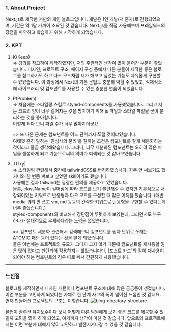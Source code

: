 ### 1. About Project

Next.js로 제작한 저만의 개인 블로그입니다.
개발은 1인 개발(저 혼자)로 진행되었으며, 기간은 약 1달 가까이 소요된 것 같습니다.
Next.js를 직접 사용해보며 프레임워크의 장점을 파악하고 학습하기 위해 시작하게 되었습니다.

### 2. KPT

1. K(Keep)  
   => 강의를 참고하여 제작하였지만, 저의 주관적인 생각이 많이 들어간 부분이 좋았습니다.
   디자인, 프로젝트 구조, 페이지 구성 등에서 다른 분들이 제작한 좋은 블로그를 참고하기도 하고 다크 모드처럼 제가 해보고 싶었는 기능도 자유롭게 구현할 수 있었습니다.
   이 과정에서 Next의 기본 문법도 충분히 익힐 수 있었고, 적재적소에 라이브러리 및 컴포넌트를 사용할 수 있는 충분한 연습이 되었습니다.

2. P(Problem)  
   => 처음에는 스타일링 스킬로 styled-components를 사용했었습니다. 그리고 저는 코드의 양이 너무 길어지는 것을 방지하기 위해 js 파일과 스타일 파일을 굳이 분리하는 것을 좋아합니다.  
   이렇게 되다 보니 파일 수가 너무 많아지더군요..

   => 또 다른 문제는 컴포넌트를 어느 단위까지 쪼갤 것이냐였습니다.  
   여태껏 흔히 말하는 '관심사의 분리'를 잘하는 조건은 컴포넌트를 잘게 세분화하는 것이라고 줄곧 생각해왔습니다. 그러나, 너무 세분화된 컴포넌트는 오히려 많은 파일을 생성하게 되고 기능으로써의 의미가 퇴색되는 것 같아보였습니다.

3. T(Try)  
   => 스타일링 관련해서 중간에 tailwindCSS로 변경하였습니다. 자주 안 써보기도 했거니와 한 번쯤 써보고 싶었던 skill이기도 했습니다.  
   사용해본 결과 tailwind는 굉장한 편의를 제공하고 있었습니다.  
   물론, className이 길어짐에 따라 코드를 보기 불편해질 수 있지만 기본적으로 내장되어있는 키워드로 반응형과 다크 모드를 구성할 때 많은 이득을 봤습니다. (매번 media 쿼리 안 쓰고 sm, md 등등의 간략한 키워드로 반응형을 구현할 수 있다는게 너무 좋았습니다.)  
   styled-components와 비교해서 장단점이 뚜렷하게 보였는데, 그러면서도 누구 하나가 절대적으로 우세하다라는 느낌은 없었습니다.

   => 컴포넌트 세분화 관련해서 검색해보니 컴포넌트를 원자 단위로 쪼개는 ATOMIC 패턴 등이 있다는 것을 알게 되었습니다.  
   물론 이번에는 프로젝트의 규모가 그다지 크지 않기 때문에 컴포넌트를 재사용할 일은 많이 없다고 판단되어 적용하지는 않았습니다만, [포스트 카드]와 같이 재사용이 되어야 하는 컴포넌트의 경우 따로 빼서 간편하게 사용했습니다.

---

### 느낀점

블로그를 제작하면서 디자인 패턴이나 컴포넌트 구조에 대해 많은 궁금증이 생겼습니다.  
이런 부분을 고민하게 되었다는 자체로 한 단계 사고의 폭이 넓어진 느낌인 것 같네요.  
현재 만들어진 프로젝트의 구조는 이렇습니다.
![blog-directory-structure](/images/posts/nextjs-blog/project-structure.png)

본업이 솔루션 유지보수이다 보니 어떻게 다른 팀원에게 보기 좋은 코드를 제공할 수 있을까 고민을 많이 하게 되었고, 여기까지 생각이 미친 것 같습니다.
앞으로의 프로젝트에서는 이런 부분에 대해서 많이 고민하고 발전시켜나갈 수 있을 것 같습니다.
